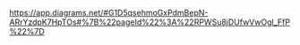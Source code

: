 https://app.diagrams.net/#G1D5qsehmoGxPdmBepN-ARrYzdpK7HpTOs#%7B%22pageId%22%3A%22RPWSu8jDUfwVwOgl_FfP%22%7D